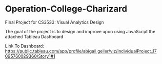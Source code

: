 # Operation-College-Charizard

Final Project for CS3533: Visual Analytics Design 

The goal of the project is to design and improve upon using JavaScript 
the attached Tableau Dashboard

Link To Dashboard: https://public.tableau.com/app/profile/abigail.geller/viz/IndividualProject_17095760029360/Story1#1 
